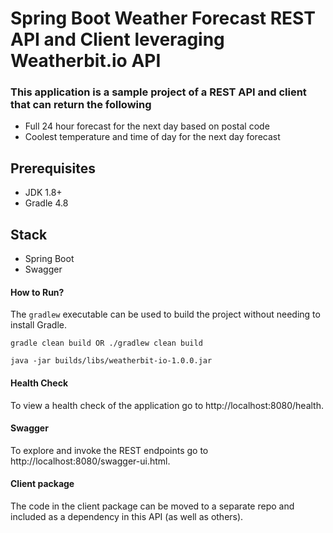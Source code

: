 # Spring Boot Weather Forecast REST API and Client leveraging Weatherbit.io API

### This application is a sample project of a REST API and client that can return the following
* Full 24 hour forecast for the next day based on postal code
* Coolest temperature and time of day for the next day forecast

## Prerequisites
- JDK 1.8+
- Gradle 4.8

## Stack
- Spring Boot
- Swagger

#### How to Run?
The `gradlew` executable can be used to build the project without needing to install Gradle.

```
gradle clean build OR ./gradlew clean build

java -jar builds/libs/weatherbit-io-1.0.0.jar
```

#### Health Check
To view a health check of the application go to http://localhost:8080/health.

#### Swagger
To explore and invoke the REST endpoints go to http://localhost:8080/swagger-ui.html.

#### Client package
The code in the client package can be moved to a separate repo and included as a dependency in this API (as well as others).
